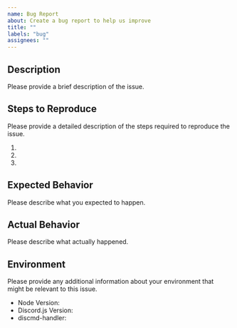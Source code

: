 ```yaml
---
name: Bug Report
about: Create a bug report to help us improve
title: ""
labels: "bug"
assignees: ""
---
```


## Description

Please provide a brief description of the issue.

## Steps to Reproduce

Please provide a detailed description of the steps required to reproduce the issue.

1.
2.
3.

## Expected Behavior

Please describe what you expected to happen.

## Actual Behavior

Please describe what actually happened.

## Environment

Please provide any additional information about your environment that might be relevant to this issue.

- Node Version:
- Discord.js Version:
- discmd-handler:
